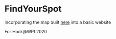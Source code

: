 # FindYourSpot

Incorporating the map built [here](https://github.com/nwalzer/Hack-WPI-2020) into a basic website

For Hack@WPI 2020
